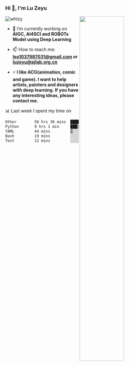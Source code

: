 ### Hi 👋, I'm Lu Zeyu

<img src="https://komarev.com/ghpvc/?username=whlzy&label=Profile%20views&color=0e75b6&style=flat" alt="whlzy" />
<img align="right" width="53%" src="https://github-readme-stats.vercel.app/api?username=whlzy&show_icons=true">

- 🔭 I’m currently working on **AIGC, AI4SCI and ROBOTs Model using Deep Learning**

- 📫 How to reach me: **leo1037987031@gmail.com or luzeyu@pjlab.org.cn**

- ⚡ **I like ACG(animation, comic and game). I want to help artists, painters and designers with deep learning. If you have any interesting ideas, please contact me.**

📊 Last week I spent my time on

<!--START_SECTION:waka-->

```txt
Other        56 hrs 36 mins  █████████████████████░░░░   84.08 %
Python       9 hrs 1 min     ███▒░░░░░░░░░░░░░░░░░░░░░   13.41 %
YAML         44 mins         ▒░░░░░░░░░░░░░░░░░░░░░░░░   01.11 %
Bash         19 mins         ░░░░░░░░░░░░░░░░░░░░░░░░░   00.48 %
Text         12 mins         ░░░░░░░░░░░░░░░░░░░░░░░░░   00.30 %
```

<!--END_SECTION:waka-->

